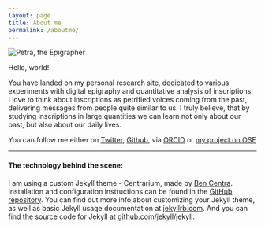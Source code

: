 ```yaml
---
layout: page
title: About me
permalink: /aboutme/
---
```


<img src="{{ site.baseurl }}/assets/Petra_Epigrapher.JPG" title="Petra, the Epigrapher" class="profile">

Hello, world!

You have landed on my personal research site, dedicated to various experiments with digital epigraphy and quantitative analysis of inscriptions. I love to think about inscriptions as petrified voices coming from the past, delivering messages from people quite similar to us. I truly believe, that by studying inscriptions in large quantities we can learn not only about our past, but also about our daily lives.

You can follow me either on [Twitter](https://twitter.com/pettulda), [Github](https://github.com/petrajanouchova), via [ORCID](https://orcid.org/0000-0002-6349-0540) or [my project on OSF](https://osf.io/fjnw5/)

---

#### The technology behind the scene:

I am using a custom Jekyll theme - Centrarium, made by [Ben Centra](https://github.com/bencentra). Installation and configuration instructions can be found in the [GitHub repository](https://github.com/bencentra/centrarium).
You can find out more info about customizing your Jekyll theme, as well as basic Jekyll usage documentation at [jekyllrb.com](http://jekyllrb.com/). And you can find the source code for Jekyll at [github.com/jekyll/jekyll](https://github.com/jekyll/jekyll).



